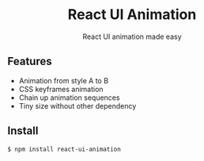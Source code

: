 

<h1 align="center">React UI Animation</h1>

<p align="center">React UI animation made easy</p>

## Features

- Animation from style A to B
- CSS keyframes animation
- Chain up animation sequences
- Tiny size without other dependency

## Install

    $ npm install react-ui-animation

